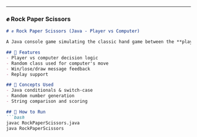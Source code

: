 
---

### ✊ Rock Paper Scissors

```markdown
# ✊ Rock Paper Scissors (Java - Player vs Computer)

A Java console game simulating the classic hand game between the **player and a randomized computer** opponent.

## 🎯 Features
- Player vs computer decision logic
- Random class used for computer's move
- Win/lose/draw message feedback
- Replay support

## 🧠 Concepts Used
- Java conditionals & switch-case
- Random number generation
- String comparison and scoring

## 🔧 How to Run
```bash
javac RockPaperScissors.java
java RockPaperScissors
